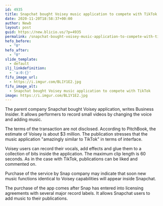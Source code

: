 ```yaml
---
id: 4935
title: Snapchat bought Voisey music application to compete with TikTok
date: 2020-11-20T18:58:37+00:00
author: Newb
layout: post
guid: https://new.blicio.us/?p=4935
permalink: /snapchat-bought-voisey-music-application-to-compete-with-tiktok/
hefo_before:
  - "0"
hefo_after:
  - "0"
slide_template:
  - default
ilj_linkdefinition:
  - 'a:0:{}'
fifu_image_url:
  - https://i.imgur.com/BL1Y1E2.jpg
fifu_image_alt:
  - Snapchat bought Voisey music application to compete with TikTok
image: https://i.imgur.com/BL1Y1E2.jpg
---
```

The parent company Snapchat bought Voisey application, writes Business Insider. It allows performers to record small videos by changing the voice and adding music.

The terms of the transaction are not disclosed. According to PitchBook, the estimate of Voisey is about $3 million. The publication stresses that the music application "amazingly similar to TikTok" in terms of interface.

Voisey users can record their vocals, add effects and glue them to a collection of bits inside the application. The maximum clip length is 60 seconds. As in the case with TikTok, publications can be liked and commented on.

Purchase of the service by Snap company may indicate that soon new music functions identical to Voisey capabilities will appear inside Snapchat.

The purchase of the app comes after Snap has entered into licensing agreements with several major record labels. It allows Snapchat users to add music to their publications.